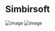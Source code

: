 # Simbirsoft
![image](https://user-images.githubusercontent.com/93327801/155702412-b97c2b0e-d566-4227-853e-484800c75889.png)
![image](https://user-images.githubusercontent.com/93327801/155702462-21124b68-ea09-4c2b-830b-f9701b3e4ed1.png)
